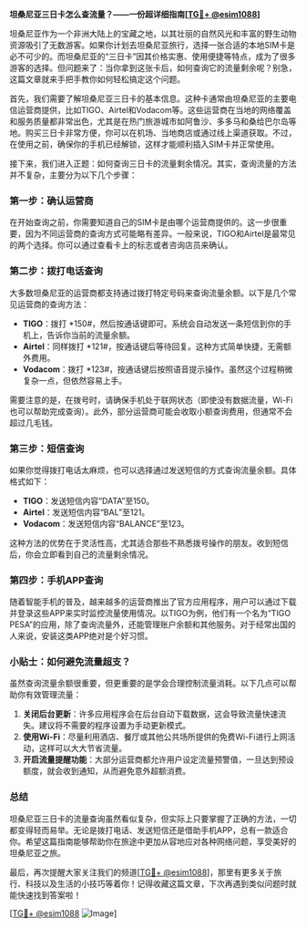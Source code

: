 **坦桑尼亚三日卡怎么查流量？——一份超详细指南[[TG💪+ @esim1088](https://t.me/s/esim1088)]**

坦桑尼亚作为一个非洲大陆上的宝藏之地，以其壮丽的自然风光和丰富的野生动物资源吸引了无数游客。如果你计划去坦桑尼亚旅行，选择一张合适的本地SIM卡是必不可少的。而坦桑尼亚的“三日卡”因其价格实惠、使用便捷等特点，成为了很多游客的选择。但问题来了：当你拿到这张卡后，如何查询它的流量剩余呢？别急，这篇文章就来手把手教你如何轻松搞定这个问题。

首先，我们需要了解坦桑尼亚三日卡的基本信息。这种卡通常由坦桑尼亚的主要电信运营商提供，比如TIGO、Airtel和Vodacom等。这些运营商在当地的网络覆盖和服务质量都非常出色，尤其是在热门旅游城市如阿鲁沙、多多马和桑给巴尔岛等地。购买三日卡非常方便，你可以在机场、当地商店或通过线上渠道获取。不过，在使用之前，确保你的手机已经解锁，这样才能顺利插入SIM卡并正常使用。

接下来，我们进入正题：如何查询三日卡的流量剩余情况。其实，查询流量的方法并不复杂，主要分为以下几个步骤：

### **第一步：确认运营商**
在开始查询之前，你需要知道自己的SIM卡是由哪个运营商提供的。这一步很重要，因为不同运营商的查询方式可能略有差异。一般来说，TIGO和Airtel是最常见的两个选择。你可以通过查看卡上的标志或者咨询店员来确认。

### **第二步：拨打电话查询**
大多数坦桑尼亚的运营商都支持通过拨打特定号码来查询流量余额。以下是几个常见运营商的查询方法：

- **TIGO**：拨打 *150#，然后按通话键即可。系统会自动发送一条短信到你的手机上，告诉你当前的流量余额。
- **Airtel**：同样拨打 *121#，按通话键后等待回复。这种方式简单快捷，无需额外费用。
- **Vodacom**：拨打 *123#，按通话键后按照语音提示操作。虽然这个过程稍微复杂一点，但依然容易上手。

需要注意的是，在拨号时，请确保手机处于联网状态（即使没有数据流量，Wi-Fi也可以帮助完成查询）。此外，部分运营商可能会收取小额查询费用，但通常不会超过几毛钱。

### **第三步：短信查询**
如果你觉得拨打电话太麻烦，也可以选择通过发送短信的方式查询流量余额。具体格式如下：

- **TIGO**：发送短信内容“DATA”至150。
- **Airtel**：发送短信内容“BAL”至121。
- **Vodacom**：发送短信内容“BALANCE”至123。

这种方法的优势在于灵活性高，尤其适合那些不熟悉拨号操作的朋友。收到短信后，你会立即看到自己的流量剩余情况。

### **第四步：手机APP查询**
随着智能手机的普及，越来越多的运营商推出了官方应用程序，用户可以通过下载并登录这些APP来实时监控流量使用情况。以TIGO为例，他们有一个名为“TIGO PESA”的应用，除了查询流量外，还能管理账户余额和其他服务。对于经常出国的人来说，安装这类APP绝对是个好习惯。

### **小贴士：如何避免流量超支？**
虽然查询流量余额很重要，但更重要的是学会合理控制流量消耗。以下几点可以帮助你有效管理流量：

1. **关闭后台更新**：许多应用程序会在后台自动下载数据，这会导致流量快速流失。建议将不需要的程序设置为手动更新模式。
2. **使用Wi-Fi**：尽量利用酒店、餐厅或其他公共场所提供的免费Wi-Fi进行上网活动，这样可以大大节省流量。
3. **开启流量提醒功能**：大部分运营商都允许用户设定流量预警值，一旦达到预设额度，就会收到通知，从而避免意外超额消费。

### **总结**
坦桑尼亚三日卡的流量查询虽然看似复杂，但实际上只要掌握了正确的方法，一切都变得轻而易举。无论是拨打电话、发送短信还是借助手机APP，总有一款适合你。希望这篇指南能够帮助你在旅途中更加从容地应对各种网络问题，享受美好的坦桑尼亚之旅。

最后，再次提醒大家关注我们的频道[[TG💪+ @esim1088](https://t.me/s/esim1088)]，那里有更多关于旅行、科技以及生活的小技巧等着你！记得收藏这篇文章，下次再遇到类似问题时就能快速找到答案啦！

[[TG💪+ @esim1088](https://t.me/s/esim1088) ![Image](https://i.postimg.cc/4NQfJmqS/Snipaste-2025-05-13-00-14-12.png)]